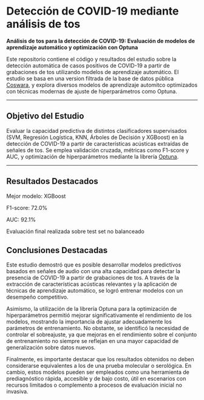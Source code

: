 # Detección de COVID-19 mediante análisis de tos  
**Análisis de tos para la detección de COVID-19: Evaluación de modelos de aprendizaje automático y optimización con Optuna**

Este repositorio contiene el código y resultados del estudio sobre la detección automática de casos positivos de COVID-19 a partir de grabaciones de tos utilizando modelos de aprendizaje automático. El estudio se basa en una version filtrada de la base de datos pública [Coswara](https://github.com/iiscleap/Coswara-Data), y explora diversos modelos de aprendizaje automitco optimizados con técnicas modernas de ajuste de hiperparámetros como Optuna.

---

## Objetivo del Estudio

Evaluar la capacidad predictiva de distintos clasificadores supervisados (SVM, Regresión Logística, KNN, Árboles de Decisión y XGBoost) en la detección de COVID-19 a partir de características acústicas extraídas de señales de tos. Se emplea validación cruzada, métricas como F1-score y AUC, y optimización de hiperparámetros mediante la librería [Optuna](https://optuna.org/).

---

## Resultados Destacados
Mejor modelo: XGBoost

F1-score: 72.0%

AUC: 92.1%

Evaluación final realizada sobre test set no balanceado

## Conclusiones Destacadas
Este estudio demostró que es posible desarrollar modelos predictivos basados en señales de audio con una alta capacidad para detectar la presencia de COVID-19 a partir de grabaciones de tos. A través de la extracción de características acústicas relevantes y la aplicación de técnicas de aprendizaje automático, se logró entrenar modelos con un desempeño competitivo.

Asimismo, la utilización de la librería Optuna para la optimización de hiperparámetros permitió mejorar significativamente el rendimiento de los modelos, mostrando la importancia de ajustar adecuadamente los parámetros de entrenamiento. No obstante, se identificó la necesidad de controlar el sobreajuste, ya que mejoras en el rendimiento sobre el conjunto de entrenamiento no siempre se reflejan en una mayor capacidad de generalización sobre datos nuevos.

Finalmente, es importante destacar que los resultados obtenidos no deben considerarse equivalentes a los de una prueba molecular o serológica. En cambio, estos modelos pueden ser empleados como una herramienta de prediagnóstico rápida, accesible y de bajo costo, útil en escenarios con recursos limitados o complemento a procesos de evaluación inicial no invasiva.
